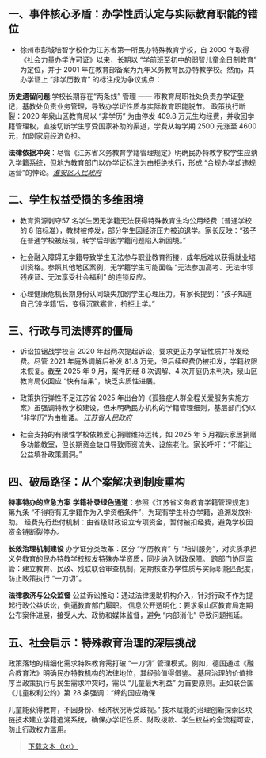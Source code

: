 ## 一、事件核心矛盾：办学性质认定与实际教育职能的错位
- 徐州市彭城培智学校作为江苏省第一所民办特殊教育学校，自 2000 年取得《社会力量办学许可证》以来，长期以 “学前班至初中的弱智儿童全日制教育” 为定位，并于 2001 年在教育部备案为九年义务教育民办特教学校。然而，其办学证上 “非学历教育” 的标注成为争议焦点：

**历史遗留问题**:学校长期存在“两条线” 管理 —— 市教育局职社处负责办学证登记，基教处负责业务管理，导致办学证性质与实际教育职能脱节。
政策执行断裂：2020 年泉山区教育局以 “非学历” 为由停发 409.8 万元生均经费，并收回学籍管理权，直接切断学生享受国家补助的渠道，学费从每学期 2500 元涨至 4600 元，加剧家庭经济负担。

**法律依据冲突**：尽管《江苏省义务教育学籍管理规定》明确民办特教学校学生应纳入学籍系统，但地方教育部门以办学证标注为由拒绝执行，形成 “合规办学却违规运营”的悖论。_[淮安区人民政府](http://www.zghaq.gov.cn/col/15079_544581/art/17224416/1724229548956rnXzRMzU.html)_
## 二、学生权益受损的多维困境
- 教育资源剥夺57 名学生因无学籍无法获得特殊教育生均公用经费（普通学校的 8 倍标准），教材被停发，部分学生因经济压力被迫退学。家长反映：“孩子在普通学校被歧视，转学后却因学籍问题陷入新困境。”

- 社会融入障碍无学籍导致学生无法参与职业教育衔接，成年后难以获得就业培训资格。参照其他地区案例，无学籍学生可能面临 “无法参加高考、无法申领残疾证、无法享受社会福利” 的连锁反应。

- 心理健康危机长期身份认同缺失加剧学生心理压力。有家长提到：“孩子知道自己‘没学籍’后，变得沉默寡言，抗拒上学。”
## 三、行政与司法博弈的僵局

- 诉讼拉锯战学校自 2020 年起两次提起诉讼，要求更正办学证性质并补发经费。尽管 2021 年庭外调解后补发 81.8 万元，但后续经费仍被扣发，学籍权限未恢复。截至 2025 年 9 月，案件历经 8 次调解、4 次开庭仍未判决，泉山区教育局仅回应 “快有结果”，缺乏实质性进展。

- 政策执行弹性不足江苏省 2025 年出台的《孤独症人群全程关爱服务实施方案》虽强调特教学校建设，但未明确民办机构的学籍管理细则，基层部门仍以 “非学历”为由推诿。 _[江苏省人民政府](https://www.jiangsu.gov.cn/art/2025/3/26/art_90848_11525250.html)_

- 社会支持的有限性学校依赖爱心捐赠维持运转，如 2025 年 5 月福庆家居捐赠多功能教室，但长期资金缺口导致师资流失、设施老化。家长呼吁：“不能让公益填补政策漏洞。”
## 四、破局路径：从个案解决到制度重构

**特事特办的应急方案**
**学籍补录绿色通道**：参照《江苏省义务教育学籍管理规定》第九条 “不得将有无学籍作为入学资格条件”，为现有学生补办学籍，追溯发放补助。
经费先行垫付机制：由省级财政设立专项资金，暂付被扣经费，避免学校因资金链断裂停办。

**长效治理机制建设**
办学证分类改革：区分 “学历教育” 与 “培训服务”，对实质承担义务教育的民办特教学校核发特殊办学资质，同步纳入财政保障。
跨部门协同监管：建立教育、民政、残联联合审查机制，定期核查办学性质与实际职能匹配度，防止政策执行 “一刀切”。

**法律救济与公众监督**
公益诉讼推动：通过法律援助机构介入，针对行政不作为提起行政公益诉讼，倒逼教育部门履职。
信息公开透明化：要求泉山区教育局定期公布案件进展，接受人大、政协和媒体监督，避免 “内部消化” 导致问题拖延。
## 五、社会启示：特殊教育治理的深层挑战
政策落地的精细化需求特殊教育需打破 “一刀切” 管理模式。例如，德国通过《融合教育法》明确民办特教机构的法律地位，其经验值得借鉴。
基层治理的价值排序当政策执行与民生需求冲突时，需以 “儿童最大利益” 为首要原则。正如联合国《儿童权利公约》第 28 条强调：“缔约国应确保

儿童能获得教育，不因身份、经济状况等受歧视。”
技术赋能的治理创新探索区块链技术建立学籍追溯系统，确保办学证性质、财政拨款、学生权益的全流程可查，防止行政权力滥用。

>[下载文本（txt）](https://github.com/user-attachments/files/22989301/default.txt)

